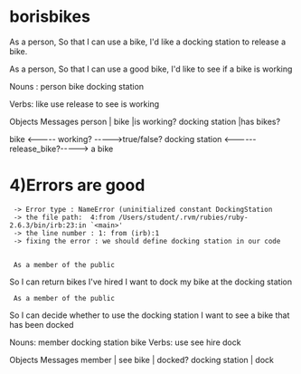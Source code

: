 # borisbikes

As a person,
So that I can use a bike,
I'd like a docking station to release a bike.

As a person,
So that I can use a good bike,
I'd like to see if a bike is working

Nouns :
person 
bike
docking station

Verbs:
like
use
release
to see
is working




 Objects           Messages
person          |
bike            |is working?
docking station |has bikes?

bike <----- working? ----->true/false?
docking station <------ release_bike?-----> a bike

# 4)Errors are good
     -> Error type : NameError (uninitialized constant DockingStation
     -> the file path:  4:from /Users/student/.rvm/rubies/ruby-2.6.3/bin/irb:23:in `<main>'
     -> the line number : 1: from (irb):1
     -> fixing the error : we should define docking station in our code


     As a member of the public
So I can return bikes I've hired
I want to dock my bike at the docking station

     As a member of the public
So I can decide whether to use the docking station
I want to see a bike that has been docked

Nouns:
member
docking station
bike
Verbs:
use
see
hire
dock

 Objects           Messages
member         | see 
bike            | docked?
docking station | dock
